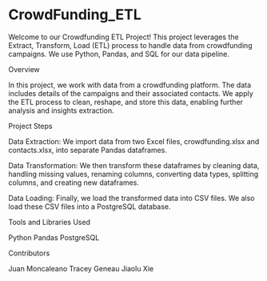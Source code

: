 # CrowdFunding_ETL

Welcome to our Crowdfunding ETL Project! This project leverages the Extract, Transform, Load (ETL) process to handle data from crowdfunding campaigns. We use Python, Pandas, and SQL for our data pipeline.

Overview

In this project, we work with data from a crowdfunding platform. The data includes details of the campaigns and their associated contacts. We apply the ETL process to clean, reshape, and store this data, enabling further analysis and insights extraction.

Project Steps

Data Extraction: We import data from two Excel files, crowdfunding.xlsx and contacts.xlsx, into separate Pandas dataframes.

Data Transformation: We then transform these dataframes by cleaning data, handling missing values, renaming columns, converting data types, splitting columns, and creating new dataframes.

Data Loading: Finally, we load the transformed data into CSV files. We also load these CSV files into a PostgreSQL database.

Tools and Libraries Used

Python
Pandas
PostgreSQL

Contributors

Juan Moncaleano
Tracey Geneau
Jiaolu Xie
